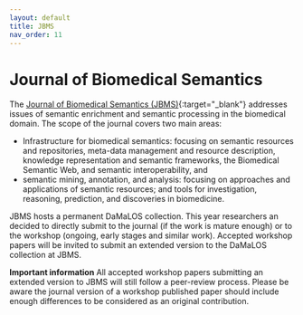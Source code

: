 ```yaml
---
layout: default
title: JBMS
nav_order: 11
---
```


# Journal of Biomedical Semantics
The [Journal of Biomedical Semantics (JBMS)](https://jbiomedsem.biomedcentral.com/){:target="_blank"} addresses issues of semantic enrichment and semantic processing in the biomedical domain. The scope of the journal covers two main areas:
* Infrastructure for biomedical semantics: focusing on semantic resources and repositories, meta-data management and resource description, knowledge representation and semantic frameworks, the Biomedical Semantic Web, and semantic interoperability, and
* semantic mining, annotation, and analysis: focusing on approaches and applications of semantic resources; and tools for investigation, reasoning, prediction, and discoveries in biomedicine.

JBMS hosts a permanent DaMaLOS collection. This year researchers an decided to directly submit to the journal (if the work is mature enough) or to the workshop (ongoing, early stages and similar work). Accepted workshop papers will be invited to submit an extended version to the DaMaLOS collection at JBMS.

__Important information__
All accepted workshop papers submitting an extended version to JBMS will still follow a peer-review process. Please be aware the journal version of a workshop published paper should include enough differences to be considered as an original contribution.
